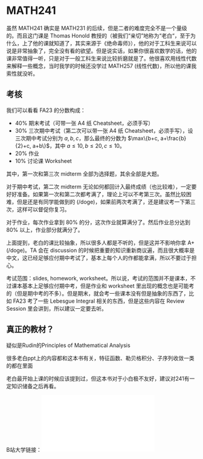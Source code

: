 # MATH241

虽然 MATH241 确实是 MATH231 的后续，但是二者的难度完全不是一个量级的。而且这门课是 Thomas Honold 教授的（被我们“亲切”地称为“老白“，至于为什么，上了他的课就知道了，其实来源于《绝命毒师》），他的对于工科生来说可以说是非常抽象了，完全没有看的欲望。但是说实话，如果你很喜欢数学的话，他的课非常值得一听，只是对于一般工科生来说比较折磨就是了。他很喜欢用线性代数来解释一些概念，当时我学的时候还没学过 MATH257 (线性代数)，所以他的课我索性就没听。

## 考核

我们可以看看 FA23 的分数构成：

- 40% 期末考试（可带一张 A4 纸 Cheatsheet，必须手写）
- 30% 三次期中考试（第二次可以带一张 A4 纸 Cheatsheet，必须手写），设三次期中考试分别为 $a, b, c$，那么最终的分数为 $\max\{b+c, a+\frac{b}{2}+c, a+b\}$，其中 $a \leq 10, b \leq 20, c \leq 10$。
- 20% 作业
- 10% 讨论课 Worksheet

其中，第一次和第三次 midterm 全部为选择题，其余全部是大题。

对于期中考试，第二次 midterm 无论如何都回计入最终成绩（也比较难），一定要好好准备。如果第一次和第二次都考满了，理论上可以不考第三次。虽然比较困难，但是还是有同学能做到的 (/doge)，如果前两次考满了，还是建议考一下第三次，这样可以督促你复习。

对于作业，每次作业拿到 80% 的分，这次作业就算满分了。然后作业总分达到 80% 以上，作业部分就满分了。

上面提到，老白的课比较抽象，所以很多人都是不听的，但是这并不影响你拿 A+ (/doge)。TA 会在 discussion 的时候把重要的知识重新商议遍，而且很大概率是中文，这已经足够应付期中考试了，基本上每个人的作都能拿满，所以不要过于担心。

考试范围：slides, homework, worksheet。所以说，考试的范围并不是课本，不过课本基本上足够应付期中考，但是作业和 worksheet 里出现的概念也是可能考的（但是期中考的不多）。但是期末，就会考一些课本没有但是抽象的东西了，比如 FA23 考了一些 Lebesgue Integral 相关的东西，但是这些内容在 Review Session 里会讲到，所以建议一定要去听。

## 真正的教材？

疑似是Rudin的Principles of Mathematical Analysis

很多老白ppt上的内容都和这本书有关，特征函数、勒贝格积分、子序列收敛一类的都在里面

老白最开始上课的时候应该提到过，但这本书对于小白极不友好，建议对241有一定知识储备之后再看。

B站大学链接：<iframe src="//player.bilibili.com/player.html?isOutside=true&aid=247232169&bvid=BV1dv411b75m&cid=313544902&p=1" scrolling="no" border="0" frameborder="no" framespacing="0" allowfullscreen="true"></iframe>
